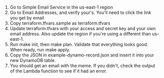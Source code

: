 1. Go to Simple Email Service in the us-east-1 region
2. Go to Email Addresses, and verify your's. You'll need to click the link you get by email
3. Copy terraform.tfvars.sample as terraform.tfvars
4. Update terraform.tfvars with your access and secret key and your own email address. Also update the region if you're using a different than us-east-1.
5. Run make init, then make plan. Validate that everything looks good. When ready, run make apply.
6. Copy the JSON in example-dynamo-record.json and insert it into your new DynamoDB table.
7. You should get an email with the meme. If you didn't, check the output of the Lambda function to see if it had an error.